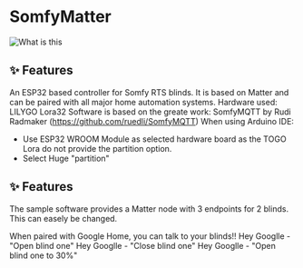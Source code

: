 # SomfyMatter
![What is this](public/SomfyMatterESP32.png) 
## ✨ Features
An ESP32 based controller for Somfy RTS blinds.
It is based on Matter and can be paired with all major home automation systems.
Hardware used: LILYGO Lora32
Software is based on the greate work: SomfyMQTT by Rudi Radmaker (https://github.com/ruedli/SomfyMQTT)
When using Arduino IDE:
- Use ESP32 WROOM Module as selected hardware board as the TOGO Lora do not provide the partition option.
- Select Huge "partition"
## ✨ Features
The sample software provides a Matter node with 3 endpoints for 2 blinds. This can easely be changed.

When paired with Google Home, you can talk to your blinds!!
Hey Googlle - "Open blind one"
Hey Googlle - "Close blind one"
Hey Googlle - "Open blind one to 30%"
  
